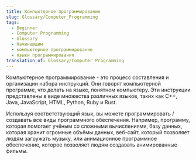 ```yaml
---
title: Компьютерное программирование
slug: Glossary/Computer_Programming
tags:
  - Beginner
  - Computer Programming
  - Glossary
  - Начинающим
  - компьютерное программирование
  - языки программирования
translation_of: Glossary/Computer_Programming
---
```


Компьютерное программирование - это процесс составления и организации набора инструкций. Они говорят компьютерной программе, что делать на языке, понятном компьютеру. Эти инструкции представлены в виде множества различных языков, таких как C++, Java, JavaScript, HTML, Python, Ruby и Rust.

Используя соответствующий язык, вы можете программировать / создавать все виды программного обеспечения. Например, программу, которая помогает учёным со сложными вычислениями, базу данных, которая хранит огромные объёмы данных, веб-сайт, который позволяет людям загружать музыку, или анимационное программное обеспечение, которое позволяет людям создавать анимированные фильмы.
